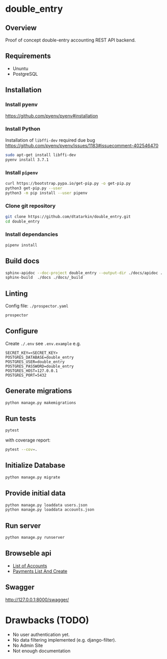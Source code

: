 # double_entry
## Overview
Proof of concept double-entry accounting REST API backend.

## Requirements
* Ununtu 
* PostgreSQL 

## Installation

### Install pyenv 
https://github.com/pyenv/pyenv#installation

### Install Python 

Installation of `libffi-dev` required due bug
https://github.com/pyenv/pyenv/issues/1183#issuecomment-402546470

```bash
sudo apt-get install libffi-dev
pyenv install 3.7.1
```

### Install `pipenv`

```bash
curl https://bootstrap.pypa.io/get-pip.py -o get-pip.py
python3 get-pip.py --user
python3 -m pip install --user pipenv

```

### Clone git repository
```bash
git clone https://github.com/dtatarkin/double_entry.git
cd double_entry
```

### Install dependancies
```bash
pipenv install
```

## Build docs
```bash
sphinx-apidoc --doc-project double_entry --output-dir ./docs/apidoc . ./*/migrations ./manage.py accounts/tests/ postings/tests
sphinx-build  ./docs ./docs/_build
```

## Linting
Config file: `./prospector.yaml` 
```bash
prospector
```

## Configure
Create `./.env` see `.env.example` e.g.
```dotenv
SECRET_KEY=<SECRET_KEY>
POSTGRES_DATABASE=double_entry
POSTGRES_USER=double_entry
POSTGRES_PASSWORD=double_entry
POSTGRES_HOST=127.0.0.1
POSTGRES_PORT=5432
```
## Generate migrations
```bash
python manage.py makemigrations
```

## Run tests
```bash
pytest
```
with coverage report:
```bash
pytest --cov=.
```

## Initialize Database
```bash
python manage.py migrate
```

## Provide initial data
```bash
python manage.py loaddata users.json
python manage.py loaddata accounts.json
```

## Run server
```bash
python manage.py runserver
```
## Browseble api
 - [List of Accounts](http://127.0.0.1:8000/accounts/accounts/)
 - [Payments List And Create](http://127.0.0.1:8000/payments/payments/)
 
## Swagger
http://127.0.0.1:8000/swagger/
 
# Drawbacks (TODO)
 - No user authentication yet.
 - No data filtering implemented (e.g. django-filter).
 - No Admin Site
 - Not enough documentation
